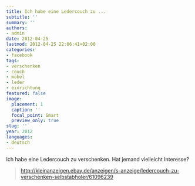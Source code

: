 ```yaml
---
title: Ich habe eine Ledercouch zu ...
subtitle: ''
summary: ''
authors:
- admin
date: 2012-04-25
lastmod: 2012-04-25 22:06:41+02:00
categories:
- facebook
tags:
- verschenken
- couch
- möbel
- leder
- einrichtung
featured: false
image:
  placement: 1
  caption: ''
  focal_point: Smart
  preview_only: true
slug: ''
year: 2012
languages:
- deutsch
---
```


Ich habe eine Ledercouch zu verschenken. Hat jemand vielleicht Interesse?
> http://kleinanzeigen.ebay.de/anzeigen/s-anzeige/ledercouch-zu-verschenken-selbstabholer/61096239